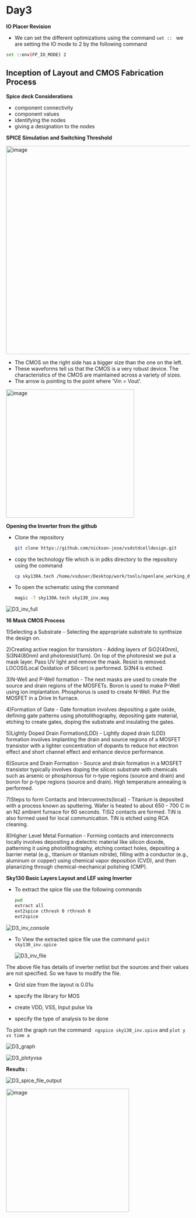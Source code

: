 # Day3
**IO Placer Revision**
- We can set the different optimizations using the command ```set :: ```
we are setting the IO mode to 2 by the following command
```bash
set ::env(FP_IO_MODE) 2
```
## Inception of Layout and CMOS Fabrication Process
**Spice deck Considerations**
- component connectivity
- component values
- identifying the nodes
- giving a designation to the nodes



**SPICE Simulation and Switching Threshold**

<img width="569" alt="image" src="https://github.com/GauthamMulay/pes_pd/assets/113660503/5e00d0ce-d5b7-455c-8213-13a4c9b6c384">



- The CMOS on the right side has a bigger size than the one on the left.
- These waveforms tell us that the CMOS is a very robust device. The characteristics of the CMOS are maintained across a variety of sizes.
- The arrow is pointing to the point where 'Vin = Vout'.
<img width="351" alt="image" src="https://github.com/GauthamMulay/pes_pd/assets/113660503/37f23aa4-0004-43d1-8da9-0599c32a5742">


**Opening the Inverter from the github**
 - Clone the repository
   ```bash
   git clone https://github.com/nickson-jose/vsdstdcelldesign.git
   ```
- copy the technology file which is in pdks directory  to the repository using the command
  ```bash
  cp sky130A.tech /home/vsduser/Desktop/work/tools/openlane_working_dir/openlane/vsdstdcelldesign
  ```
- To open the schematic  using the command
  ``` bash
  magic -T sky130A.tech sky130_inv.mag
  ```
![D3_inv_full](https://github.com/GauthamMulay/pes_pd/assets/113660503/29e7e799-fd4a-4537-a694-d97e610ebd82)

**16 Mask CMOS Process**

1)Selecting a Substrate - Selecting the appropriate substrate to synthsize the design on.

2)Creating active reagion for transistors - Adding layers of SiO2(40nm), Si3N4(80nm) and photoresist(1um). On top of the photoresist we put a mask layer. Pass UV light and remove the mask. Resist is removed. LOCOS(Local Oxidation of Silicon) is performed. Si3N4 is etched.

3)N-Well and P-Well formation - The next masks are used to create the source and drain regions of the MOSFETs. Boron is used to make P-Well using ion implantation. Phosphorus is used to create N-Well. Put the MOSFET in a Drive In furnace.

4)Formation of Gate - Gate formation involves depositing a gate oxide, defining gate patterns using photolithography, depositing gate material, etching to create gates, doping the substrate and insulating the gates.

5)Lightly Doped Drain Formation(LDD) - Lightly doped drain (LDD) formation involves implanting the drain and source regions of a MOSFET transistor with a lighter concentration of dopants to reduce hot electron effect and short channel effect and enhance device performance.

6)Source and Drain Formation - Source and drain formation in a MOSFET transistor typically involves doping the silicon substrate with chemicals such as arsenic or phosphorous for n-type regions (source and drain) and boron for p-type regions (source and drain). High temperature annealing is performed.

7)Steps to form Contacts and Interconnects(local) - Titanium is deposited with a process known as sputtering. Wafer is heated to about 650 - 700 C in an N2 ambient furnace for 60 seconds. TiSi2 contacts are formed. TiN is also formed used for local communication. TiN is etched using RCA cleaning.

8)Higher Level Metal Formation - Forming contacts and interconnects locally involves depositing a dielectric material like silicon dioxide, patterning it using photolithography, etching contact holes, depositing a barrier metal (e.g., titanium or titanium nitride), filling with a conductor (e.g., aluminum or copper) using chemical vapor deposition (CVD), and then planarizing through chemical-mechanical polishing (CMP).

**Sky130 Basic Layers Layout and LEF using Inverter**

- To extract the spice file use the following commands
  ```bash
  pwd
  extract all
  ext2spice cthresh 0 rthresh 0
  ext2spice 
  ```
![D3_inv_console](https://github.com/GauthamMulay/pes_pd/assets/113660503/7a8fbbbc-8abd-430b-8a6a-96e1c8f05bac)

  
- To View the extracted spice file use the command ```gedit sky130_inv.spice```

  ![D3_inv_file](https://github.com/GauthamMulay/pes_pd/assets/113660503/4d43b27a-4e31-4b55-b173-9571fba3e08e)

The above file has details of inverter netlist but the sources and their values are not specified. So we have to modify the file.

- Grid size from the layout is 0.01u

- specify the library for MOS

- create VDD, VSS, Input pulse Va

- specify the type of analysis to be done


To plot the graph run the command ``` ngspice sky130_inv.spice``` and ```plot y vs time a```

![D3_graph](https://github.com/GauthamMulay/pes_pd/assets/113660503/67042656-5636-4232-a0db-0fd42e12f399)

![D3_plotyvsa](https://github.com/GauthamMulay/pes_pd/assets/113660503/5d715f86-d765-45c8-b67f-76ccd150a4c6)

**Results :**


![D3_spice_file_output](https://github.com/GauthamMulay/pes_pd/assets/113660503/2ac66764-068f-441e-927a-f76c0ce554fa)

<img width="337" alt="image" src="https://github.com/GauthamMulay/pes_pd/assets/113660503/f8ebbb34-90b0-45e1-af5a-644a6af50ab5">


